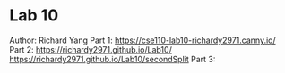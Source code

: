 # Lab 10
Author: Richard Yang
Part 1: https://cse110-lab10-richardy2971.canny.io/
Part 2: https://richardy2971.github.io/Lab10/
        https://richardy2971.github.io/Lab10/secondSplit
Part 3: